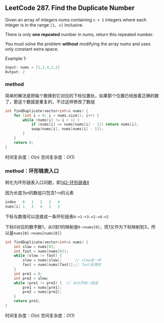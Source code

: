 ## LeetCode 287. Find the Duplicate Number

Given an array of integers nums containing `n + 1` integers where each integer is in the range `[1, n]` inclusive.

There is only **one repeated** number in nums, return this repeated number.

You must solve the problem **without** modifying the array nums and uses only constant extra space.

Example 1:
```cpp
Input: nums = [1,3,4,2,2]
Output: 2
```

### method

简单的解法是把每个数换到它对应的下标位置处，如果那个位置已经放着正确的数了，那这个数就是重复的，不过这样修改了数组

```cpp
int findDuplicate(vector<int>& nums) {
    for (int i = 0; i < nums.size(); i++) {
        while (nums[i] != i + 1) {
            if (nums[i] == nums[nums[i] - 1]) return nums[i];
            swap(nums[i], nums[nums[i] - 1]);
        }
    }
    return 0;
}
```

时间复杂度：$O(n)$
空间复杂度：$O(1)$

### method：环形链表入口

转化为环形链表入口问题，即[142-环形链表II](https://kavinwkp.github.io/2021/06/06/LeetCode-141-%E7%8E%AF%E5%BD%A2%E9%93%BE%E8%A1%A8/)

因为长度为n的数组只包含1-n的元素

```cpp
index   0   1   2   3   4
nums[i] 1   3   4   2   2
```

下标与数值可以连接成一条环形链表`0->1->3->2->4->2`

下标0对应的数字数1，从0到1的映射是`0->nums[0]`，而1又作为下标映射到3，所以是`nums[0]->nums[nums[0]]`

```cpp
int findDuplicate(vector<int>& nums) {
    int slow = nums[0];
    int fast = nums[nums[0]];
    while (slow != fast) {
        slow = nums[slow];      // slow走一步
        fast = nums[nums[fast]];// fast走两步 
    }
    int pre1 = 0;
    int pre2 = slow;
    while (pre1 != pre2) {  // 从头开始一起走
        pre1 = nums[pre1];
        pre2 = nums[pre2];
    }
    return pre1;
}
```

时间复杂度：$O(n)$
空间复杂度：$O(1)$